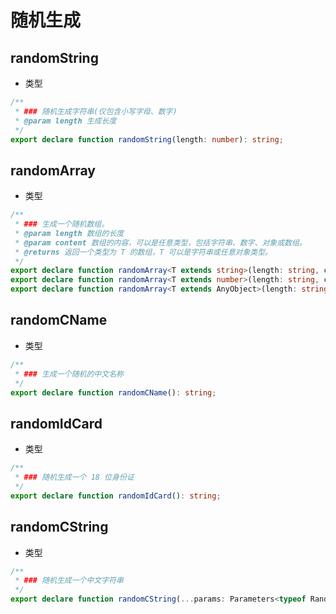# 随机生成

## randomString

- 类型

```ts
/**
 * ### 随机生成字符串(仅包含小写字母、数字)
 * @param length 生成长度
 */
export declare function randomString(length: number): string;
```

## randomArray

- 类型

```ts
/**
 * ### 生成一个随机数组。
 * @param length 数组的长度
 * @param content 数组的内容，可以是任意类型，包括字符串、数字、对象或数组。
 * @returns 返回一个类型为 T 的数组，T 可以是字符串或任意对象类型。
 */
export declare function randomArray<T extends string>(length: string, content: T[]): T[];
export declare function randomArray<T extends number>(length: string, content: T[]): T[];
export declare function randomArray<T extends AnyObject>(length: string, content: T): T[];
```

## randomCName

- 类型

```ts
/**
 * ### 生成一个随机的中文名称
 */
export declare function randomCName(): string;
```

## randomIdCard

- 类型

```ts
/**
 * ### 随机生成一个 18 位身份证
 */
export declare function randomIdCard(): string;
```

## randomCString

- 类型

```ts
/**
 * ### 随机生成一个中文字符串
 */
export declare function randomCString(...params: Parameters<typeof Random.ctitle>): string;
```
